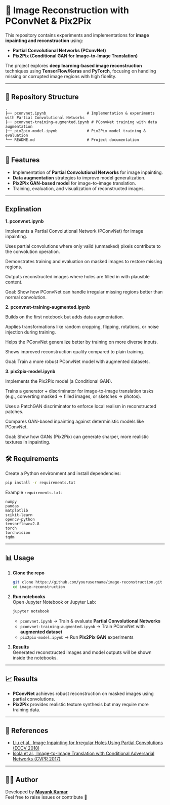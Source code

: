 # 📘 Image Reconstruction with PConvNet & Pix2Pix

This repository contains experiments and implementations for **image inpainting and reconstruction** using:

- **Partial Convolutional Networks (PConvNet)**  
- **Pix2Pix (Conditional GAN for Image-to-Image Translation)**  

The project explores **deep learning-based image reconstruction** techniques using **TensorFlow/Keras** and **PyTorch**, focusing on handling missing or corrupted image regions with high fidelity.

---

## 📂 Repository Structure

```
.
├── pconvnet.ipynb                  # Implementation & experiments with Partial Convolutional Networks
├── pconvnet-training-augmented.ipynb # PConvNet training with data augmentation
├── pix2pix-model.ipynb             # Pix2Pix model training & evaluation
└── README.md                       # Project documentation
```

---

## 🚀 Features

- Implementation of **Partial Convolutional Networks** for image inpainting.  
- **Data augmentation** strategies to improve model generalization.  
- **Pix2Pix GAN-based model** for image-to-image translation.  
- Training, evaluation, and visualization of reconstructed images.  

---
## Explination

**1. pconvnet.ipynb**

   Implements a Partial Convolutional Network (PConvNet) for image inpainting.

   Uses partial convolutions where only valid (unmasked) pixels contribute to the convolution operation.

   Demonstrates training and evaluation on masked images to restore missing regions.

   Outputs reconstructed images where holes are filled in with plausible content.

   Goal: Show how PConvNet can handle irregular missing regions better than normal convolution.

**2. pconvnet-training-augmented.ipynb**

   Builds on the first notebook but adds data augmentation.

   Applies transformations like random cropping, flipping, rotations, or noise injection during training.

   Helps the PConvNet generalize better by training on more diverse inputs.

   Shows improved reconstruction quality compared to plain training.

   Goal: Train a more robust PConvNet model with augmented datasets.

**3. pix2pix-model.ipynb**

   Implements the Pix2Pix model (a Conditional GAN).

   Trains a generator + discriminator for image-to-image translation tasks (e.g., converting masked → filled images, or sketches → photos).

   Uses a PatchGAN discriminator to enforce local realism in reconstructed patches.

   Compares GAN-based inpainting against deterministic models like PConvNet.

   Goal: Show how GANs (Pix2Pix) can generate sharper, more realistic textures in inpainting.

## 🛠️ Requirements

Create a Python environment and install dependencies:

```bash
pip install -r requirements.txt
```

Example `requirements.txt`:

```
numpy
pandas
matplotlib
scikit-learn
opencv-python
tensorflow>=2.8
torch
torchvision
tqdm
```

---

## 📊 Usage

1. **Clone the repo**
   ```bash
   git clone https://github.com/yourusername/image-reconstruction.git
   cd image-reconstruction
   ```

2. **Run notebooks**  
   Open Jupyter Notebook or Jupyter Lab:
   ```bash
   jupyter notebook
   ```
   - `pconvnet.ipynb` → Train & evaluate **Partial Convolutional Networks**  
   - `pconvnet-training-augmented.ipynb` → Train PConvNet with **augmented dataset**  
   - `pix2pix-model.ipynb` → Run **Pix2Pix GAN** experiments  

3. **Results**  
   Generated reconstructed images and model outputs will be shown inside the notebooks.

---

## 📈 Results

- **PConvNet** achieves robust reconstruction on masked images using partial convolutions.  
- **Pix2Pix** provides realistic texture synthesis but may require more training data.  

---

## 📌 References

- [Liu et al., Image Inpainting for Irregular Holes Using Partial Convolutions (ECCV 2018)](https://arxiv.org/abs/1804.07723)  
- [Isola et al., Image-to-Image Translation with Conditional Adversarial Networks (CVPR 2017)](https://arxiv.org/abs/1611.07004)  

---

## 👨‍💻 Author

Developed by **[Mayank Kumar]([https://github.com/yourusername](https://github.com/Mayank-ac/Deep_Learning-Image-Reconstruction-Challenge))**  
Feel free to raise issues or contribute 🚀

